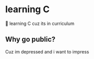 # learning C
🚀 learning C cuz its in curriculum
## Why go public?
Cuz im depressed and i want to impress